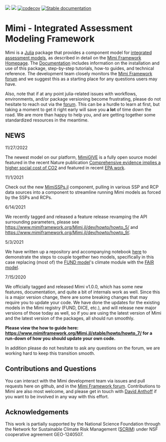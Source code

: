 ![](https://github.com/mimiframework/Mimi.jl/actions/workflows/jlpkgbutler-ci-master-workflow.yml/badge.svg)
![](https://github.com/mimiframework/Mimi.jl/actions/workflows/dependencytest-workflow.yml/badge.svg)
[![codecov](https://codecov.io/gh/mimiframework/Mimi.jl/branch/master/graph/badge.svg)](https://codecov.io/gh/mimiframework/Mimi.jl)
[![Stable documentation](https://img.shields.io/badge/docs-stable-blue.svg)](https://www.mimiframework.org/Mimi.jl/stable)

# Mimi - Integrated Assessment Modeling Framework

Mimi is a [Julia](http://julialang.org) package that provides a component model for [integrated assessment models](https://en.wikipedia.org/wiki/Integrated_assessment_modelling), as described in detail on the [Mimi Framework Homepage](https://www.mimiframework.org). The [Documentation](https://www.mimiframework.org/Mimi.jl/stable/) includes information on the installation and use of this package, step-by-step tutorials, how-to guides, and technical reference. The development team closely monitors the [Mimi Framework forum](https://forum.mimiframework.org) and we suggest this as a starting place for any questions users may have.

Also, note that if at any point julia-related issues with workflows, environments, and/or package versioning become frustrating, please do not hesitate to reach out via the [forum](https://forum.mimiframework.org).  This can be a hurdle to learn at first, but taking a moment to get it right early will save you **a lot** of time down the road.  We are more than happy to help you, and are getting together some standardized resources in the meantime.

## NEWS

11/27/2022

The newest model on our platform, [MimiGIVE](https://github.com/rffscghg/MimiGIVE.jl/tree/main/src) is a fully open source model featured in the recent Nature publication [Comprehensive evidence implies a higher social cost of CO2](https://www.nature.com/articles/s41586-022-05224-9) and featured in recent [EPA work](https://www.epa.gov/environmental-economics/scghg).

11/1/2021

Check out the new [MimiSSPs.jl](https://github.com/anthofflab/MimiSSPs.jl) component, pulling in various SSP and RCP data sources into a component to streamline running Mimi models as forced by the SSPs and RCPs.

6/14/2021

We recently tagged and released a feature release revamping the API surrounding parameters, please see https://www.mimiframework.org/Mimi.jl/dev/howto/howto_5/ and https://www.mimiframework.org/Mimi.jl/dev/howto/howto_9/.

5/3/2021

We have written up a repository and accompanying notebook [here](https://github.com/anthofflab/MimiFUND-MimiFAIR-Flat.jl/blob/main/MimiFUND-MimiFAIR-Flat.ipynb) to demonstrate the steps to couple together two models, specifically in this case replacing (most of) the [FUND model](https://github.com/fund-model/MimiFUND.jl)'s climate module with the [FAIR model](https://github.com/anthofflab/MimiFAIR.jl).

7/15/2020

We officially tagged and released Mimi v1.0.0, which has some new features, documentation, and quite a bit of internals work as well.  Since this is a major version change, there are some breaking changes that may require you to update your code.  We have done the updates for the existing models in the Mimi registry (FUND, DICE, etc.), and will release new major versions of those today as well, so if you are using the latest version of Mimi and the latest version of the packages, all should run smoothly.

**Please view the how to guide here: https://www.mimiframework.org/Mimi.jl/stable/howto/howto_7/ for a run-down of how you should update your own code.**

In addition please do not hesitate to ask any questions on the forum, we are working hard to keep this transition smooth.

## Contributions and Questions

You can interact with the Mimi development team via issues and pull requests here on github, and in the [Mimi Framework forum](https://forum.mimiframework.org). Contributions to Mimi are also most welcome, and
please get in touch with [David Anthoff](http://www.david-anthoff.com) if you want to be involved in any way with this effort.

## Acknowledgements

This work is partially supported by the National Science Foundation through the Network for Sustainable Climate Risk Management ([SCRiM](http://scrimhub.org/)) under NSF cooperative agreement GEO-1240507.
